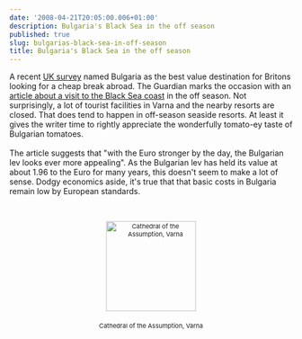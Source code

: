 ```yaml
---
date: '2008-04-21T20:05:00.006+01:00'
description: Bulgaria's Black Sea in the off season
published: true
slug: bulgarias-black-sea-in-off-season
title: Bulgaria's Black Sea in the off season
---
```


A recent <a href="http://www.teletextmedia.co.uk/article.asp?areaID=1&amp;articleID=255&amp;sideNavItemID=65">UK survey</a> named Bulgaria as the best value destination for Britons looking for a cheap break abroad. The Guardian marks the occasion with an <a href="http://www.guardian.co.uk/travel/2008/apr/21/bulgaria">article about a visit to the Black Sea coast</a> in the off season. Not surprisingly, a lot of tourist facilities in Varna and the nearby resorts are closed. That does tend to happen in off-season seaside resorts. At least it gives the writer time to rightly appreciate the wonderfully tomato-ey taste of Bulgarian tomatoes.<br /><br />The article suggests that "with the Euro stronger by the day, the Bulgarian lev looks ever more appealing". As the Bulgarian lev has held its value at about 1.96 to the Euro for many years, this doesn't seem to make a lot of sense. Dodgy economics aside, it's true that that basic costs in Bulgaria remain low by European standards. <br /><br /><div style="text-align: center; font-size: 11px;"><br /><a href="http://www.pbase.com/image/46842737"><img alt="Cathedral of the Assumption, Varna" border="0" src="http://www.pbase.com/image/46842737/small.jpg" style="display: block; margin: 0px auto 5px; text-align: center; cursor: pointer; cursor: hand; width: 160px;" /></a><br />Cathedral of the Assumption, Varna<br /></div>